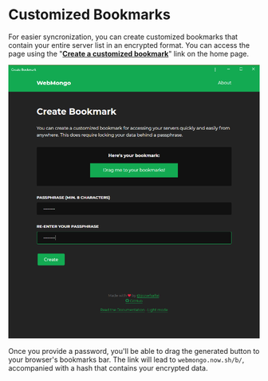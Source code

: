 # Customized Bookmarks

For easier syncronization, you can create customized bookmarks that contain your entire server list in an encrypted format. You can access the page using the "**[Create a customized bookmark][create-bookmark-link]**" link on the home page.

![Customized bookmarks page](./images/bookmark.png)

Once you provide a password, you'll be able to drag the generated button to your browser's bookmarks bar. The link will lead to `webmongo.now.sh/b/`, accompanied with a hash that contains your encrypted data.

[create-bookmark-link]: https://webmongo.now.sh/b/create
